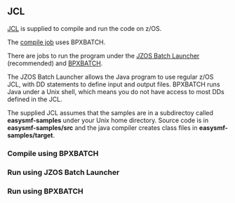 ## JCL

[JCL](./JCL/) is supplied to compile and run the code on z/OS.

The [compile job](./JCL/COMPILE.jcl) uses BPXBATCH.

There are jobs to run the program under the [JZOS Batch Launcher](./JCL/RUNJZOS.jcl) (recommended) and [BPXBATCH](./JCL/RUNBPXB.jcl). 

The JZOS Batch Launcher allows the Java program to use regular z/OS JCL, with DD statements to define input and output files. BPXBATCH runs Java under a Unix shell, which means you do not have access to most DDs defined in the JCL.

The supplied JCL assumes that the samples are in a subdirectoy called **easysmf-samples** under your Unix home directory. Source code is in **easysmf-samples/src** and the java compiler creates class files in **easysmf-samples/target**.

### Compile using BPXBATCH

### Run using JZOS Batch Launcher




### Run using BPXBATCH